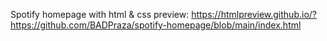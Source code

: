 Spotify homepage with html & css
preview:
https://htmlpreview.github.io/?https://github.com/BADPraza/spotify-homepage/blob/main/index.html

